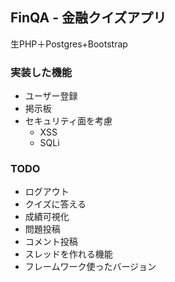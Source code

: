 ## FinQA - 金融クイズアプリ
生PHP＋Postgres+Bootstrap
### 実装した機能
- ユーザー登録
- 掲示板
- セキュリティ面を考慮
    - XSS
    - SQLi
### TODO
- ログアウト
- クイズに答える
- 成績可視化
- 問題投稿
- コメント投稿
- スレッドを作れる機能
- フレームワーク使ったバージョン